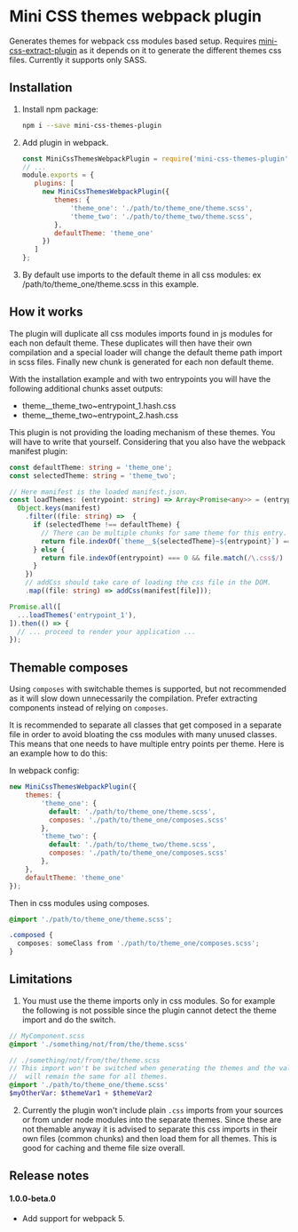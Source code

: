 # Mini CSS themes webpack plugin

Generates themes for webpack css modules based setup. Requires [mini-css-extract-plugin](https://github.com/webpack-contrib/mini-css-extract-plugin) 
as it depends on it to generate the different themes css files. Currently it supports only
SASS.

## Installation

1. Install npm package:
    ```bash
    npm i --save mini-css-themes-plugin
    ```
2. Add plugin in webpack.
    ```js
    const MiniCssThemesWebpackPlugin = require('mini-css-themes-plugin');
    // ...
    module.exports = {
       plugins: [
         new MiniCssThemesWebpackPlugin({
            themes: {
                'theme_one': './path/to/theme_one/theme.scss',
                'theme_two': './path/to/theme_two/theme.scss',
            },
            defaultTheme: 'theme_one'
         })  
       ]
    };
    ```
3. By default use imports to the default theme in all css modules: ex /path/to/theme_one/theme.scss
in this example.

## How it works

The plugin will duplicate all css modules imports found in js modules for each non default theme.
These duplicates will then have their own compilation and a special loader will change the default
theme path import in scss files. Finally new chunk is generated for each non default theme.

With the installation example and with two entrypoints you will have the following additional 
chunks asset outputs:
- theme__theme_two~entrypoint_1.hash.css
- theme__theme_two~entrypoint_2.hash.css

This plugin is not providing the loading mechanism of these themes. You will have to write that 
yourself. Considering that you also have the webpack manifest plugin:

```typescript
const defaultTheme: string = 'theme_one';
const selectedTheme: string = 'theme_two';

// Here manifest is the loaded manifest.json.
const loadThemes: (entrypoint: string) => Array<Promise<any>> = (entrypoint) => 
  Object.keys(manifest)
    .filter((file: string) =>  {
      if (selectedTheme !== defaultTheme) {
        // There can be multiple chunks for same theme for this entry.
        return file.indexOf(`theme__${selectedTheme}~${entrypoint}`) === 0 && file.match(/\.css$/)
      } else {
        return file.indexOf(entrypoint) === 0 && file.match(/\.css$/)
      }
    })
    // addCss should take care of loading the css file in the DOM.
    .map((file: string) => addCss(manifest[file]));

Promise.all([
  ...loadThemes('entrypoint_1'),
]).then(() => {
  // ... proceed to render your application ...
});
```

## Themable composes

Using `composes` with switchable themes is supported, but not recommended as it will
slow down unnecessarily the compilation. Prefer extracting components instead of
relying on `composes`.

It is recommended to separate all classes that get composed in a separate file in 
order to avoid bloating the css modules with many unused classes. This means that
one needs to have multiple entry points per theme. Here is an example how to do this:

In webpack config:
```js
new MiniCssThemesWebpackPlugin({
    themes: {
        'theme_one': {
          default: './path/to/theme_one/theme.scss',
          composes: './path/to/theme_one/composes.scss'
        },
        'theme_two': {
          default: './path/to/theme_two/theme.scss',
          composes: './path/to/theme_one/composes.scss'
        },
    },
    defaultTheme: 'theme_one'
});
```

Then in css modules using composes.
```scss
@import './path/to/theme_one/theme.scss';

.composed {
  composes: someClass from './path/to/theme_one/composes.scss';
}
```

## Limitations

1. You must use the theme imports only in css modules. So for example the following is not 
possible since the plugin cannot detect the theme import and do the switch.

```sass
// MyComponent.scss
@import './something/not/from/the/theme.scss'
```

```sass
// ./something/not/from/the/theme.scss
// This import won't be switched when generating the themes and the values below
//  will remain the same for all themes.
@import './path/to/theme_one/theme.scss'
$myOtherVar: $themeVar1 + $themeVar2
```

2. Currently the plugin won't include plain `.css` imports from your sources or from under
node modules into the separate themes. Since these are not themable anyway it is advised
to separate this css imports in their own files (common chunks) and then load them for all 
themes. This is good for caching and theme file size overall.

## Release notes

#### 1.0.0-beta.0

- Add support for webpack 5.
